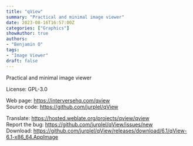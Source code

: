 ```yaml
---
title: "qView"
summary: "Practical and minimal image viewer"
date: 2023-08-16T16:57:00Z
categories: ["Graphics"]
showAuthor: true
authors:
- "Benjamin O"
tags: 
- "Image Viewer"
draft: false
---
```


Practical and minimal image viewer

License: GPL-3.0

Web page: <https://interversehq.com/qview>  
Source code: <https://github.com/jurplel/qView>

Translate: <https://hosted.weblate.org/projects/qview/qview>  
Report the bug: <https://github.com/jurplel/qView/issues/new>  
Download: <https://github.com/jurplel/qView/releases/download/6.1/qView-6.1-x86_64.AppImage>
